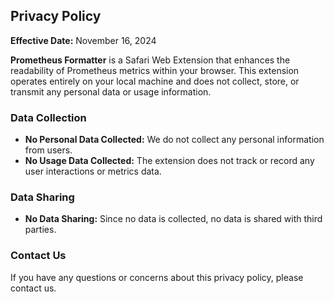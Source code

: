 ## Privacy Policy

**Effective Date:** November 16, 2024

**Prometheus Formatter** is a Safari Web Extension that enhances the readability of Prometheus metrics within your browser. This extension operates entirely on your local machine and does not collect, store, or transmit any personal data or usage information.

### Data Collection

- **No Personal Data Collected:** We do not collect any personal information from users.
- **No Usage Data Collected:** The extension does not track or record any user interactions or metrics data.

### Data Sharing

- **No Data Sharing:** Since no data is collected, no data is shared with third parties.

### Contact Us

If you have any questions or concerns about this privacy policy, please contact us.
